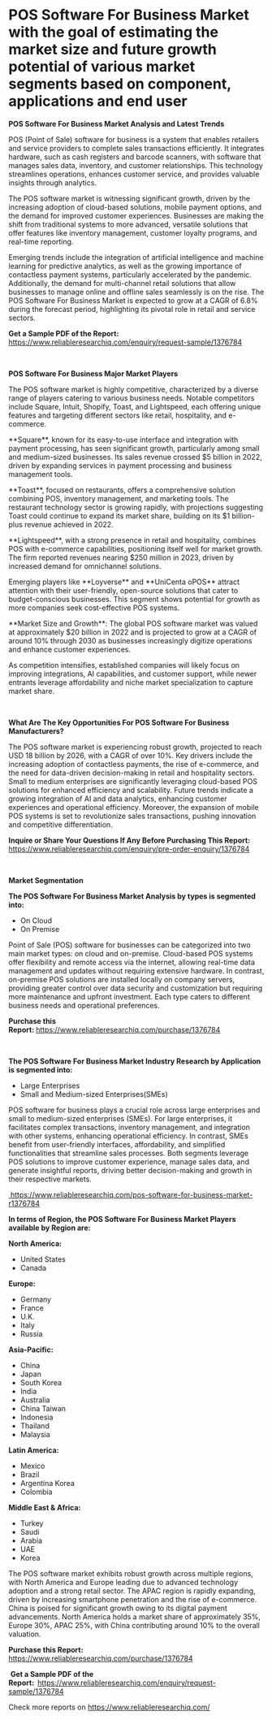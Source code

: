 <p><h1>POS Software For Business Market with the goal of estimating the market size and future growth potential of various market segments based on component, applications and end user</h1></p><p><strong>POS Software For Business Market Analysis and Latest Trends</strong></p>
<p><p>POS (Point of Sale) software for business is a system that enables retailers and service providers to complete sales transactions efficiently. It integrates hardware, such as cash registers and barcode scanners, with software that manages sales data, inventory, and customer relationships. This technology streamlines operations, enhances customer service, and provides valuable insights through analytics.</p><p>The POS software market is witnessing significant growth, driven by the increasing adoption of cloud-based solutions, mobile payment options, and the demand for improved customer experiences. Businesses are making the shift from traditional systems to more advanced, versatile solutions that offer features like inventory management, customer loyalty programs, and real-time reporting.</p><p>Emerging trends include the integration of artificial intelligence and machine learning for predictive analytics, as well as the growing importance of contactless payment systems, particularly accelerated by the pandemic. Additionally, the demand for multi-channel retail solutions that allow businesses to manage online and offline sales seamlessly is on the rise. The POS Software For Business Market is expected to grow at a CAGR of 6.8% during the forecast period, highlighting its pivotal role in retail and service sectors.</p></p>
<p><strong>Get a Sample PDF of the Report:&nbsp;</strong> <a href="https://www.reliableresearchiq.com/enquiry/request-sample/1376784?utm_campaign=1141&utm_medium=2&utm_source=Github&utm_content=ia&utm_term=13012025&utm_id=pos-software-for-business">https://www.reliableresearchiq.com/enquiry/request-sample/1376784</a></p>
<p>&nbsp;</p>
<p><strong>POS Software For Business Major Market Players</strong></p>
<p><p>The POS software market is highly competitive, characterized by a diverse range of players catering to various business needs. Notable competitors include Square, Intuit, Shopify, Toast, and Lightspeed, each offering unique features and targeting different sectors like retail, hospitality, and e-commerce.</p><p>**Square**, known for its easy-to-use interface and integration with payment processing, has seen significant growth, particularly among small and medium-sized businesses. Its sales revenue crossed $5 billion in 2022, driven by expanding services in payment processing and business management tools.</p><p>**Toast**, focused on restaurants, offers a comprehensive solution combining POS, inventory management, and marketing tools. The restaurant technology sector is growing rapidly, with projections suggesting Toast could continue to expand its market share, building on its $1 billion-plus revenue achieved in 2022.</p><p>**Lightspeed**, with a strong presence in retail and hospitality, combines POS with e-commerce capabilities, positioning itself well for market growth. The firm reported revenues nearing $250 million in 2023, driven by increased demand for omnichannel solutions.</p><p>Emerging players like **Loyverse** and **UniCenta oPOS** attract attention with their user-friendly, open-source solutions that cater to budget-conscious businesses. This segment shows potential for growth as more companies seek cost-effective POS systems.</p><p>**Market Size and Growth**: The global POS software market was valued at approximately $20 billion in 2022 and is projected to grow at a CAGR of around 10% through 2030 as businesses increasingly digitize operations and enhance customer experiences.</p><p>As competition intensifies, established companies will likely focus on improving integrations, AI capabilities, and customer support, while newer entrants leverage affordability and niche market specialization to capture market share.</p></p>
<p>&nbsp;</p>
<p><strong>What Are The Key Opportunities For POS Software For Business Manufacturers?</strong></p>
<p><p>The POS software market is experiencing robust growth, projected to reach USD 18 billion by 2026, with a CAGR of over 10%. Key drivers include the increasing adoption of contactless payments, the rise of e-commerce, and the need for data-driven decision-making in retail and hospitality sectors. Small to medium enterprises are significantly leveraging cloud-based POS solutions for enhanced efficiency and scalability. Future trends indicate a growing integration of AI and data analytics, enhancing customer experiences and operational efficiency. Moreover, the expansion of mobile POS systems is set to revolutionize sales transactions, pushing innovation and competitive differentiation.</p></p>
<p><strong>Inquire or Share Your Questions If Any Before Purchasing This Report:</strong> <a href="https://www.reliableresearchiq.com/enquiry/pre-order-enquiry/1376784?utm_campaign=1141&utm_medium=2&utm_source=Github&utm_content=ia&utm_term=13012025&utm_id=pos-software-for-business">https://www.reliableresearchiq.com/enquiry/pre-order-enquiry/1376784</a></p>
<p>&nbsp;</p>
<p><strong>Market Segmentation</strong></p>
<p><strong>The POS Software For Business Market Analysis by types is segmented into:</strong></p>
<p><ul><li>On Cloud</li><li>On Premise</li></ul></p>
<p><p>Point of Sale (POS) software for businesses can be categorized into two main market types: on cloud and on-premise. Cloud-based POS systems offer flexibility and remote access via the internet, allowing real-time data management and updates without requiring extensive hardware. In contrast, on-premise POS solutions are installed locally on company servers, providing greater control over data security and customization but requiring more maintenance and upfront investment. Each type caters to different business needs and operational preferences.</p></p>
<p><strong>Purchase this Report:&nbsp;</strong><a href="https://www.reliableresearchiq.com/purchase/1376784?utm_campaign=1141&utm_medium=2&utm_source=Github&utm_content=ia&utm_term=13012025&utm_id=pos-software-for-business">https://www.reliableresearchiq.com/purchase/1376784</a></p>
<p>&nbsp;</p>
<p><strong>The POS Software For Business Market Industry Research by Application is segmented into:</strong></p>
<p><ul><li>Large Enterprises</li><li>Small and Medium-sized Enterprises(SMEs)</li></ul></p>
<p><p>POS software for business plays a crucial role across large enterprises and small to medium-sized enterprises (SMEs). For large enterprises, it facilitates complex transactions, inventory management, and integration with other systems, enhancing operational efficiency. In contrast, SMEs benefit from user-friendly interfaces, affordability, and simplified functionalities that streamline sales processes. Both segments leverage POS solutions to improve customer experience, manage sales data, and generate insightful reports, driving better decision-making and growth in their respective markets.</p></p>
<p><a href="https://www.reliableresearchiq.com/pos-software-for-business-market-r1376784?utm_campaign=1141&utm_medium=2&utm_source=Github&utm_content=ia&utm_term=13012025&utm_id=pos-software-for-business">&nbsp;https://www.reliableresearchiq.com/pos-software-for-business-market-r1376784</a></p>
<p><strong>In terms of Region, the POS Software For Business Market Players available by Region are:</strong></p>
<p>
    <p> <strong> North America: </strong>
        <ul>
            <li>United States</li>
            <li>Canada</li>
        </ul>
        </p> 
    <p> <strong> Europe: </strong>
        <ul>
            <li>Germany</li>
            <li>France</li>
            <li>U.K.</li>
            <li>Italy</li>
            <li>Russia</li>
        </ul>
        </p> 
    <p> <strong> Asia-Pacific: </strong>
        <ul>
            <li>China</li>
            <li>Japan</li>
            <li>South Korea</li>
            <li>India</li>
            <li>Australia</li>
            <li>China Taiwan</li>
            <li>Indonesia</li>
            <li>Thailand</li>
            <li>Malaysia</li>
        </ul>
        </p> 
    <p> <strong> Latin America: </strong>
        <ul>
            <li>Mexico</li>
            <li>Brazil</li>
            <li>Argentina Korea</li>
            <li>Colombia</li>
        </ul>
        </p> 
    <p> <strong> Middle East & Africa: </strong>
        <ul>
            <li>Turkey</li>
            <li>Saudi</li>
            <li>Arabia</li>
            <li>UAE</li>
            <li>Korea</li>
        </ul>
    </p>
    </p>
<p><p>The POS software market exhibits robust growth across multiple regions, with North America and Europe leading due to advanced technology adoption and a strong retail sector. The APAC region is rapidly expanding, driven by increasing smartphone penetration and the rise of e-commerce. China is poised for significant growth owing to its digital payment advancements. North America holds a market share of approximately 35%, Europe 30%, APAC 25%, with China contributing around 10% to the overall valuation.</p></p>
<p><strong>Purchase this Report: </strong><a href="https://www.reliableresearchiq.com/purchase/1376784?utm_campaign=1141&utm_medium=2&utm_source=Github&utm_content=ia&utm_term=13012025&utm_id=pos-software-for-business">https://www.reliableresearchiq.com/purchase/1376784</a></p>
<p>&nbsp;<strong>Get a Sample PDF of the Report:&nbsp;&nbsp;</strong><a href="https://www.reliableresearchiq.com/enquiry/request-sample/1376784?utm_campaign=1141&utm_medium=2&utm_source=Github&utm_content=ia&utm_term=13012025&utm_id=pos-software-for-business">https://www.reliableresearchiq.com/enquiry/request-sample/1376784</a></p>
<p><strong></strong></p>
<p>Check more reports on <a href="https://www.reliableresearchiq.com/?utm_campaign=1141&utm_medium=2&utm_source=Github&utm_content=ia&utm_term=13012025&utm_id=pos-software-for-business">https://www.reliableresearchiq.com/</a></p>